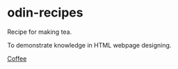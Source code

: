 # odin-recipes

Recipe for making tea.

To demonstrate knowledge in HTML webpage designing.    

<a href="recipes/coffee.html">Coffee</a>
